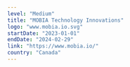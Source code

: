 ```yaml
---
level: "Medium"
title: "MOBIA Technology Innovations"
logo: "www.mobia.io.svg"
startDate: "2023-01-01"
endDate: "2024-02-29"
link: "https://www.mobia.io/"
country: "Canada"
---
```

